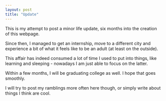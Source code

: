 ```yaml
---
layout: post
title: "Update"
---
```


This is my attempt to post a minor life update, six months into the creation of this webpage.

Since then, I managed to get an internship, move to a different city and experience a bit of what it feels like to be an adult (at least on the outside).

This affair has indeed consumed a lot of time I used to put into things, like learning and sleeping - nowadays I am just able to focus on the latter.

Within a few months, I will be graduating college as well. I hope that goes smoothly.

I will try to post my ramblings more often here though, or simply write about things I think are cool.
